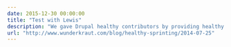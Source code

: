 ```yaml
---
date: 2015-12-30 00:00:00
title: "Test with Lewis"
description: "We gave Drupal healthy contributors by providing healthy snacks at sprints."
url: "http://www.wunderkraut.com/blog/healthy-sprinting/2014-07-25"
---
```

